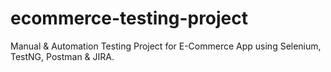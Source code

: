 # ecommerce-testing-project
Manual &amp; Automation Testing Project for E-Commerce App using Selenium, TestNG, Postman &amp; JIRA.
